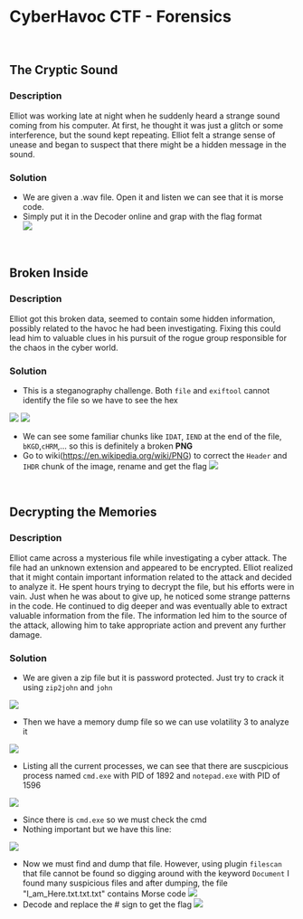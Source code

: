 <h1>
    CyberHavoc CTF - Forensics
</h1>
<br>
<h2>
    The Cryptic Sound

</h2>
<h3> Description</h3>
    
Elliot was working late at night when he suddenly heard a strange sound coming from his computer. At first, he thought it was just a glitch or some interference, but the sound kept repeating. Elliot felt a strange sense of unease and began to suspect that there might be a hidden message in the sound.
<h3> Solution</h3>

- We are given a .wav file. Open it and listen we can see that it is morse code.
- Simply put it in the Decoder online and grap with the flag format  
![](https://i.imgur.com/m7mNxEp.png)

<br>
<h2>
Broken Inside
</h2>
<h3> Description</h3>
    
Elliot got this broken data, seemed to contain some hidden information, possibly related to the havoc he had been investigating. Fixing this could lead him to valuable clues in his pursuit of the rogue group responsible for the chaos in the cyber world.

<h3> Solution</h3>

- This is a steganography challenge. Both <code>file</code> and <code>exiftool</code> cannot identify the file so we have to see the hex 

![](https://i.imgur.com/JzRXY6h.png)
![](https://i.imgur.com/vlx9nCQ.png)

- We can see some familiar chunks like <code>IDAT</code>, <code>IEND</code> at the end of the file, <code>bKGD</code>,<code>cHRM</code>,... so this is definitely a broken <b>PNG</b>
- Go to wiki(https://en.wikipedia.org/wiki/PNG) to correct the <code>Header</code> and <code>IHDR</code> chunk of the image, rename and get the flag 
![](https://i.imgur.com/p03bETe.png)

<br>
<h2>
Decrypting the Memories
</h2>
<h3> Description</h3>
    
Elliot came across a mysterious file while investigating a cyber attack. The file had an unknown extension and appeared to be encrypted. Elliot realized that it might contain important information related to the attack and decided to analyze it. He spent hours trying to decrypt the file, but his efforts were in vain. Just when he was about to give up, he noticed some strange patterns in the code. He continued to dig deeper and was eventually able to extract valuable information from the file. The information led him to the source of the attack, allowing him to take appropriate action and prevent any further damage.


<h3> Solution</h3>

- We are given a zip file but it is password protected. Just try to crack it using <code>zip2john</code> and <code>john</code>

![](https://i.imgur.com/YaEFsUG.png)
- Then we have a memory dump file so we can use volatility 3 to analyze it 

![](https://i.imgur.com/DoNNjZn.png)
- Listing all the current processes, we can see that there are suscpicious process named <code>cmd.exe</code> with PID of 1892 and <code>notepad.exe</code> with PID of 1596  

![](https://i.imgur.com/YH5fTRX.png)

- Since there is <code>cmd.exe</code> so we must check the cmd
- Nothing important but we have this line:

![](https://i.imgur.com/BIXS8OW.png)

- Now we must find and dump that file. However, using plugin <code>filescan</code> that file cannot be found so digging around with the keyword <code>Document</code> I found many suspicious files and after dumping, the file "I_am_Here.txt.txt.txt" contains Morse code
![](https://i.imgur.com/lcjGSQD.png)
- Decode and replace the # sign to get the flag
![](https://i.imgur.com/3zwtR8I.png)
